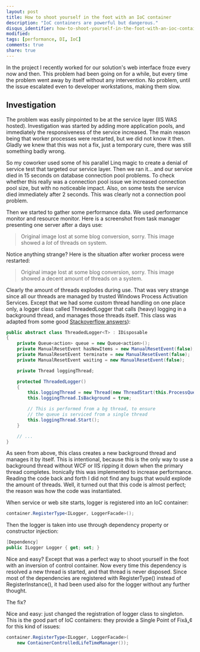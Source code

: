 ```yaml
---
layout: post
title: How to shoot yourself in the foot with an IoC container
description: "IoC containers are powerful but dangerous."
disqus_identifier: how-to-shoot-yourself-in-the-foot-with-an-ioc-container
modified:
tags: [performance, DI, IoC]
comments: true
share: true
---
```


In the project I recently worked for our solution's web interface froze every now and then. This problem had been going on for a while, but every time the problem went away by itself without any intervention. No problem, until the issue escalated even to developer workstations, making them slow.

## Investigation

The problem was easily pinpointed to be at the service layer (IIS WAS hosted). Investigation was started by adding more application pools, and immediately the responsiveness of the service increased. The main reason being that worker processes were restarted, but we did not know it then. Gladly we knew that this was not a fix, just a temporary cure, there was still something badly wrong.

So my coworker used some of his parallel Linq magic to create a denial of service test that targeted our service layer. Then we ran it... and our service died in 15 seconds on database connection pool problems. To check whether this really was a connection pool issue we increased connection pool size, but with no noticeable impact. Also, on some tests the service died immediately after 2 seconds. This was clearly not a connection pool problem.

Then we started to gather some performance data. We used performance monitor and resource monitor. Here is a screenshot from task manager presenting one server after a days use:

> Original image lost at some blog conversion, sorry. This image showed a _lot_ of threads on system.

Notice anything strange? Here is the situation after worker process were restarted:

> Original image lost at some blog conversion, sorry. This image showed a decent amount of threads on a system.

Clearly the amount of threads explodes during use. That was very strange since all our threads are managed by trusted Windows Process Activation Services. Except that we had some custom thread handling on one place only, a logger class called ThreadedLogger that calls (heavy) logging in a background thread, and manages those threads itself. This class was adapted from some good
[Stackoverflow answers](http://stackoverflow.com/questions/1181561/how-to-effectively-log-asynchronously)):

```csharp
public abstract class ThreadedLogger<T> : IDisposable
{
    private Queue<action> queue = new Queue<action>();
    private ManualResetEvent hasNewItems = new ManualResetEvent(false);
    private ManualResetEvent terminate = new ManualResetEvent(false);
    private ManualResetEvent waiting = new ManualResetEvent(false);

    private Thread loggingThread;

    protected ThreadedLogger()
    {
        this.loggingThread = new Thread(new ThreadStart(this.ProcessQueue));
        this.loggingThread.IsBackground = true;

        // This is performed from a bg thread, to ensure
        // the queue is serviced from a single thread
        this.loggingThread.Start();
    }

    // ...
}
```

As seen from above, this class creates a new background thread and manages it by itself.
This is intentional, because this is the only way to use a background thread without WCF
or IIS ripping it down when the primary thread completes. Ironically this was implemented
to increase performance. Reading the code back and forth I did not find any bugs that would
explode the amount of threads. Well, it turned out that this code is almost perfect; the
reason was how the code was instantiated.

When service or web site starts, logger is registered into an IoC container:

```csharp
container.RegisterType<ILogger, LoggerFacade>();
```

Then the logger is taken into use through dependency property or constructor injection:

```csharp
[Dependency]
public ILogger Logger { get; set; }
```

Nice and easy? Except that was a perfect way to shoot yourself in the foot with an inversion of control container. Now every time this dependency is resolved a new thread is started, and that thread is never disposed. Since most of the dependencies are registered with RegisterType() instead of RegisterInstance(), it had been used also for the logger without any further thought.

The fix?

Nice and easy: just changed the registration of logger class to singleton. This is the
good part of IoC containers: they provide a Single Point of Fixâ„¢ for this kind of issues:

```csharp
container.RegisterType<ILogger, LoggerFacade>(
    new ContainerControlledLifeTimeManager());
```
